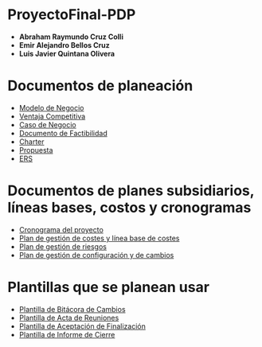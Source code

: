 # ProyectoFinal-PDP

- **Abraham Raymundo Cruz Colli**
- **Emir Alejandro Bellos Cruz**
- **Luis Javier Quintana Olivera**

# Documentos de planeación

- [Modelo de Negocio](documentos/ModeloNegocios.jpg)  
- [Ventaja Competitiva](documentos/VentajaCompetitiva.jpg)  
- [Caso de Negocio](documentos/CasoDeNegocio.pdf)  
- [Documento de Factibilidad](documentos/DocumentoFactibilidad.pdf)  
- [Charter](documentos/Charter.pdf)  
- [Propuesta](documentos/Propuesta.pdf)  
- [ERS](documentos/DocumentodeRequerimiento.pdf)  

# Documentos de planes subsidiarios, líneas bases, costos y cronogramas

- [Cronograma del proyecto](documentos/CronogramaDelProyecto.xlsx)  
- [Plan de gestión de costes y línea base de costes](documentos/Costes.pdf)  
- [Plan de gestión de riesgos](documentos/)  
- [Plan de gestión de configuración y de cambios](documentos/PlanDeGestión-ConfiguraciónyCambios.pdf)  

# Plantillas que se planean usar

- [Plantilla de Bitácora de Cambios](documentos/Plantillas.pdf)  
- [Plantilla de Acta de Reuniones](documentos/Plantillas.pdf)  
- [Plantilla de Aceptación de Finalización](documentos/Plantillas.pdf)  
- [Plantilla de Informe de Cierre](documentos/Plantillas.pdf)  
